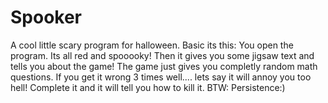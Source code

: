 # Spooker
A cool little scary program for halloween.
Basic its this:
You open the program.
Its all red and spooooky!
Then it gives you some jigsaw text and tells you about the game!
The game just gives you completly random math questions.
If you get it wrong 3 times well....
lets say it will annoy you too hell!
Complete it and it will tell you how to kill it.
BTW:
Persistence:)
